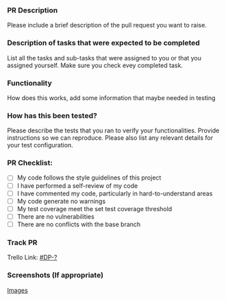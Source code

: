 ### PR Description
Please include a brief description of the pull request you want to raise.
### Description of tasks that were expected to be completed
List all the tasks and sub-tasks that were assigned to you or that you assigned yourself. Make sure you check evey completed task.
### Functionality
How does this works, add some information that maybe needed in testing
### How has this been tested?
Please describe the tests that you ran to verify your functionalities. Provide instructions so we can reproduce. Please also list any relevant details for your test configuration.
### PR Checklist:
- [ ] My code follows the style guidelines of this project
- [ ] I have performed a self-review of my code
- [ ] I have commented my code, particularly in hard-to-understand areas
- [ ] My code generate no warnings
- [ ] My test coverage meet the set test coverage threshold
- [ ] There are no vulnerabilities
- [ ] There are no conflicts with the base branch
### Track PR
Trello Link: [#DP-?]()
### Screenshots (If appropriate)
[Images]()
  